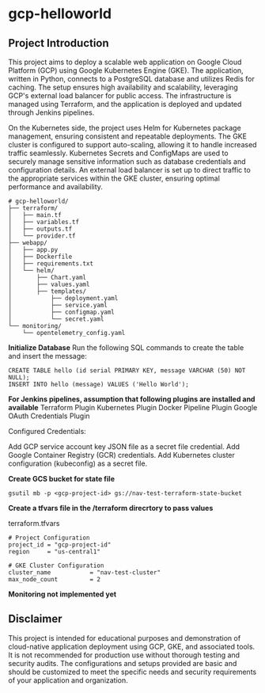 # gcp-helloworld

## Project Introduction
This project aims to deploy a scalable web application on Google Cloud Platform (GCP) using Google Kubernetes Engine (GKE). The application, written in Python, connects to a PostgreSQL database and utilizes Redis for caching. The setup ensures high availability and scalability, leveraging GCP's external load balancer for public access. The infrastructure is managed using Terraform, and the application is deployed and updated through Jenkins pipelines.

On the Kubernetes side, the project uses Helm for Kubernetes package management, ensuring consistent and repeatable deployments. The GKE cluster is configured to support auto-scaling, allowing it to handle increased traffic seamlessly. Kubernetes Secrets and ConfigMaps are used to securely manage sensitive information such as database credentials and configuration details. An external load balancer is set up to direct traffic to the appropriate services within the GKE cluster, ensuring optimal performance and availability. 

```
# gcp-helloworld/
├── terraform/
│   ├── main.tf
│   ├── variables.tf
│   ├── outputs.tf
│   └── provider.tf
├── webapp/
│   ├── app.py
│   ├── Dockerfile
│   ├── requirements.txt
│   └── helm/
│       ├── Chart.yaml
│       ├── values.yaml
│       ├── templates/
│           ├── deployment.yaml
│           ├── service.yaml
│           ├── configmap.yaml
│           └── secret.yaml
└── monitoring/
    └── opentelemetry_config.yaml
```

**Initialize Database**
Run the following SQL commands to create the table and insert the message:

```
CREATE TABLE hello (id serial PRIMARY KEY, message VARCHAR (50) NOT NULL);
INSERT INTO hello (message) VALUES ('Hello World');
```



**For Jenkins pipelines, assumption that following plugins are installed and available**
Terraform Plugin
Kubernetes Plugin
Docker Pipeline Plugin
Google OAuth Credentials Plugin

Configured Credentials:

Add GCP service account key JSON file as a secret file credential.
Add Google Container Registry (GCR) credentials.
Add Kubernetes cluster configuration (kubeconfig) as a secret file.

**Create GCS bucket for state file**
```
gsutil mb -p <gcp-project-id> gs://nav-test-terraform-state-bucket
```


**Create a tfvars file in the /terraform direcrtory to pass values**

terraform.tfvars
```
# Project Configuration
project_id = "gcp-project-id"
region     = "us-central1" 

# GKE Cluster Configuration
cluster_name           = "nav-test-cluster"
max_node_count         = 2

```

**Monitoring not implemented yet**

## Disclaimer

This project is intended for educational purposes and demonstration of cloud-native application deployment using GCP, GKE, and associated tools. It is not recommended for production use without thorough testing and security audits. The configurations and setups provided are basic and should be customized to meet the specific needs and security requirements of your application and organization.
